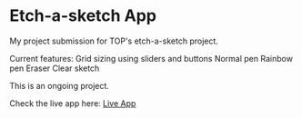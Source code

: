 # Etch-a-sketch App

My project submission for TOP's etch-a-sketch project.

Current features:
Grid sizing using sliders and buttons
Normal pen
Rainbow pen
Eraser
Clear sketch

This is an ongoing project.


Check the live app here: [Live App](https://bigbossbry.github.io/etch-a-sketch/)